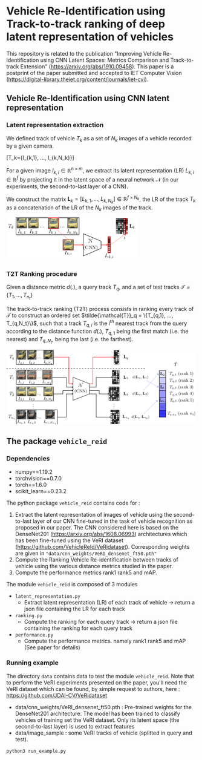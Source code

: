 # Vehicle Re-Identification using Track-to-track ranking of deep latent representation of vehicles

This repository is related to the publication "Improving Vehicle Re-Identification using CNN Latent Spaces: Metrics Comparison and Track-to-track Extension" (https://arxiv.org/abs/1910.09458). This paper is a postprint of the paper submitted and accepted to IET Computer Vision (https://digital-library.theiet.org/content/journals/iet-cvi).

## Vehicle Re-Identification using CNN latent representation

### Latent representation extraction

We defined track of vehicle $T_k$ as a set of $N_k$ images of a vehicle recorded by a given camera. 

\[T_k=\{I_{k,1}, ..., I_{k,N_k}\}\]


For a given image $I_{k,i}\in \mathbb{R}^{n\times m}$, we extract its latent representation (LR) $L_{k,i} \in \mathbb{R}^{f}$ by projecting it in the latent space of a neural network $\mathcal{N}$ (in our experiments, the second-to-last layer of a CNN).

We construct the matrix $\mathbf{L}_{k}=[L_{k,1}, ..., L_{k,N_k}] \in \mathbb{R}^{f\times N_k}$, the LR of the track $T_k$ as a concatenation of the LR of the $N_k$ images of the track.

![alt](img/lr_extraction_one.png)

### T2T Ranking procedure

Given a distance metric $d(.)$, a query track $T_q$, and a set of test tracks $\mathcal{T}=\{T_1, ..., T_{n_t}\}$

The track-to-track ranking (T2T) process consists in ranking every track of $\mathcal{T}$ to construct an ordered set $\tilde{\mathcal{T}}_q = \{T_{q,1}, ..., T_{q,N_t}\}$, such that a track $T_{q,i}$ is the $i^{th}$ nearest track from the query according to the distance function $d(.)$, $T_{q, 1}$ being the first match (i.e. the nearest) and $T_{q, N_t}$, being the last (i.e. the farthest).

![alt](img/LR_extraction_2.png)



## The package ```vehicle_reid```

### Dependencies
- numpy==1.19.2
- torchvision==0.7.0
- torch==1.6.0
- scikit_learn==0.23.2

The python package ```vehicle_reid``` contains code for :
1. Extract the latent representation of images of vehicle using the second-to-last layer of our CNN fine-tuned in the task of vehicle recognition as proposed in our paper. The CNN considered here is based on the DenseNet201 (https://arxiv.org/abs/1608.06993) architectures which has been fine-tuned using the VeRI dataset (https://github.com/VehicleReId/VeRidataset). Corresponding weights are given in ```"data/cnn_weights/VeRI_densenet_ft50.pth"```
2. Compute the Ranking Vehicle Re-identification between tracks of vehicle using the various distance metrics studied in the paper. 
3. Compute the performance metrics rank1 rank5 and mAP.


The module ```vehicle_reid``` is composed of 3 modules 
- ```latent_representation.py```
    - Extract latent representation (LR) of each track of vehicle -> return a json file containing the LR for each track
- ```ranking.py```
    - Compute the ranking for each query track -> return a json file containing the ranking for each query track
- ```performance.py```
    - Compute the performance metrics. namely rank1 rank5 and mAP (See paper for details)



### Running example 
The directory ```data``` contains data to test the module ```vehicle_reid```. Note that to perform the VeRI experiments presented on the paper, you'll need the VeRI dataset which can be found, by simple request to authors, here : https://github.com/JDAI-CV/VeRidataset

- data/cnn_weights/VeRI_densenet_ft50.pth : Pre-trained weights for the DenseNet201 architecture. The model has been trained to classify vehicles of training set the VeRI dataset. Only its latent space (the second-to-last layer) is used to extract features
- data/image_sample : some VeRI tracks of vehicle (splitted in query and test). 

``` 
python3 run_example.py
```








